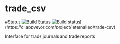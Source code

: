 # trade_csv

#Status
[![Build Status](https://travis-ci.com/ieternalleo/trade_csv.svg?branch=master)](https://travis-ci.com/ieternalleo/trade_csv)
![Build status](https://ci.appveyor.com/api/projects/status/xopicb505v8j7ae4?svg=true)](https://ci.appveyor.com/project/ieternalleo/trade-csv)

Interface for trade journals and trade reports

